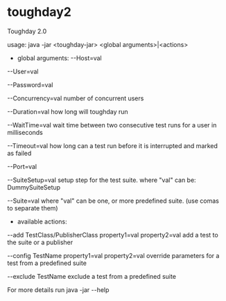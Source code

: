 # toughday2
Toughday 2.0

usage: java -jar \<toughday-jar\> \<global arguments\>|\<actions\>

* global arguments:
--Host=val

--User=val

--Password=val

--Concurrency=val  number of concurrent users

--Duration=val     how long will toughday run

--WaitTime=val     wait time between two consecutive test runs for a user in milliseconds

--Timeout=val      how long can a test run before it is interrupted and marked as failed

--Port=val

--SuiteSetup=val   setup step for the test suite. where "val" can be:  DummySuiteSetup

--Suite=val        where "val" can be one, or more predefined suite. (use comas to separate them)


* available actions:

--add TestClass/PublisherClass property1=val property2=val    add a test to the suite or a publisher

--config TestName property1=val property2=val                 override parameters for a test from a predefined suite

--exclude TestName                                            exclude a test from a predefined suite
	
For more details run java -jar <toughday-jar> --help
